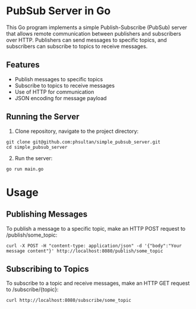# PubSub Server in Go

This Go program implements a simple Publish-Subscribe (PubSub) server that allows remote communication between publishers and subscribers over HTTP. Publishers can send messages to specific topics, and subscribers can subscribe to topics to receive messages.

## Features

- Publish messages to specific topics
- Subscribe to topics to receive messages
- Use of HTTP for communication
- JSON encoding for message payload

## Running the Server

1. Clone repository, navigate to the project directory:

```
git clone git@github.com:phsultan/simple_pubsub_server.git
cd simple_pubsub_server
```

2. Run the server:

```
go run main.go
``` 

# Usage

## Publishing Messages

To publish a message to a specific topic, make an HTTP POST request to /publish/some_topic:

```
curl -X POST -H "content-type: application/json" -d '{"body":"Your message content"}' http://localhost:8080/publish/some_topic
```

## Subscribing to Topics

To subscribe to a topic and receive messages, make an HTTP GET request to /subscribe/{topic}:

```
curl http://localhost:8080/subscribe/some_topic
```
